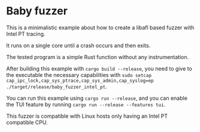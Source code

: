 # Baby fuzzer

This is a minimalistic example about how to create a libafl based fuzzer with Intel PT tracing.

It runs on a single core until a crash occurs and then exits.

The tested program is a simple Rust function without any instrumentation.

After building this example with `cargo build --release`, you need to give to the executable the necessary capabilities 
with `sudo setcap cap_ipc_lock,cap_sys_ptrace,cap_sys_admin,cap_syslog=ep ./target/release/baby_fuzzer_intel_pt`.

You can run this example using `cargo run --release`, and you can enable the TUI feature by running
`cargo run --release --features tui`.

This fuzzer is compatible with Linux hosts only having an Intel PT compatible CPU.
